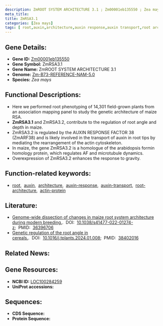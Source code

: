 ```yaml
---
description: ZmROOT SYSTEM ARCHITECTURE 3.1 ; Zm00001eb135550 ; Zea mays
meta_title:
title: ZmRSA3.1
categories: [Zea mays]
tags: [ root,auxin,architecture,auxin response,auxin transport,root architecture,actin protein ]
---
```


## Gene Details:
- **Gene ID:**	[Zm00001eb135550](https://www.maizegdb.org/gene_center/gene/Zm00001eb135550)
- **Gene Symbol:** ZmRSA3.1
- **Gene Name:** ZmROOT SYSTEM ARCHITECTURE 3.1
- **Genome:** [Zm-B73-REFERENCE-NAM-5.0](https://www.maizegdb.org/genome/assembly/Zm-B73-REFERENCE-NAM-5.0)
- **Species:** *Zea mays*

## Functional Descriptions:
   - Here we performed root phenotyping of 14,301 field-grown plants from an association mapping panel to study the genetic architecture of maize RSA.
   - **ZmRSA3.1** and ZmRSA3.2, contribute to the regulation of root angle and depth in maize.
   - ZmRSA3.2 is regulated by the AUXIN RESPONSE FACTOR 38 (ZmARF38) and is likely involved in the transport of auxin in root tips by mediating the rearrangement of the actin cytoskeleton.
   - In maize, the gene ZmRSA3.2 is a homologue of the arabidopsis formin homology protein, which regulates AF and microtubule dynamics.
   - Overexpression of ZmRSA3.2 enhances the response to gravity.

## Function-related keywords:
- [root](/tags/root/),&nbsp;&nbsp;[auxin](/tags/auxin/),&nbsp;&nbsp;[architecture](/tags/architecture/),&nbsp;&nbsp;[auxin-response](/tags/auxin-response/),&nbsp;&nbsp;[auxin-transport](/tags/auxin-transport/),&nbsp;&nbsp;[root-architecture](/tags/root-architecture/),&nbsp;&nbsp;[actin-protein](/tags/actin-protein/)

## Literature:
   - [Genome-wide dissection of changes in maize root system architecture during modern breeding.]( https://www.nature.com/articles/s41477-022-01274-z).&nbsp;&nbsp;DOI:&nbsp;&nbsp;[10.1038/s41477-022-01274-z](https://www.nature.com/articles/s41477-022-01274-z);&nbsp;&nbsp;PMID:&nbsp;&nbsp;[36396706](https://pubmed.ncbi.nlm.nih.gov/36396706/)
   - [Genetic regulation of the root angle in cereals.]( https://www.cell.com/trends/plant-science/fulltext/S1360-1385(24)00025-6?_returnURL=https%3A%2F%2Flinkinghub.elsevier.com%2Fretrieve%2Fpii%2FS1360138524000256%3Fshowall%3Dtrue).&nbsp;&nbsp;DOI:&nbsp;&nbsp;[10.1016/j.tplants.2024.01.008](https://www.cell.com/trends/plant-science/fulltext/S1360-1385(24)00025-6?_returnURL=https%3A%2F%2Flinkinghub.elsevier.com%2Fretrieve%2Fpii%2FS1360138524000256%3Fshowall%3Dtrue);&nbsp;&nbsp;PMID:&nbsp;&nbsp;[38402016](https://pubmed.ncbi.nlm.nih.gov/38402016/)

## Related News:

## Gene Resources:
- **NCBI ID:** [LOC100284259](https://www.ncbi.nlm.nih.gov/gene/?term=LOC100284259)
- **UniProt accessions:** [](https://www.uniprot.org/uniprotkb//entry)



## Sequences:
- **CDS Sequence:**
- **Protein Sequence:**
